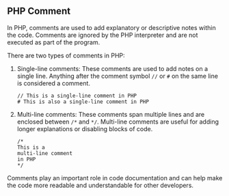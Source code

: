 ## PHP Comment

In PHP, comments are used to add explanatory or descriptive notes within the code. Comments are ignored by the PHP interpreter and are not executed as part of the program.

There are two types of comments in PHP:

1. Single-line comments: These comments are used to add notes on a single line. Anything after the comment symbol `//` or `#` on the same line is considered a comment.

   `````````<?php>
   // This is a single-line comment in PHP
   # This is also a single-line comment in PHP
   `````````

2. Multi-line comments: These comments span multiple lines and are enclosed between `/*` and `*/`. Multi-line comments are useful for adding longer explanations or disabling blocks of code.

   `````````<?php>
   /*
   This is a
   multi-line comment
   in PHP
   */
   `````````

Comments play an important role in code documentation and can help make the code more readable and understandable for other developers.


